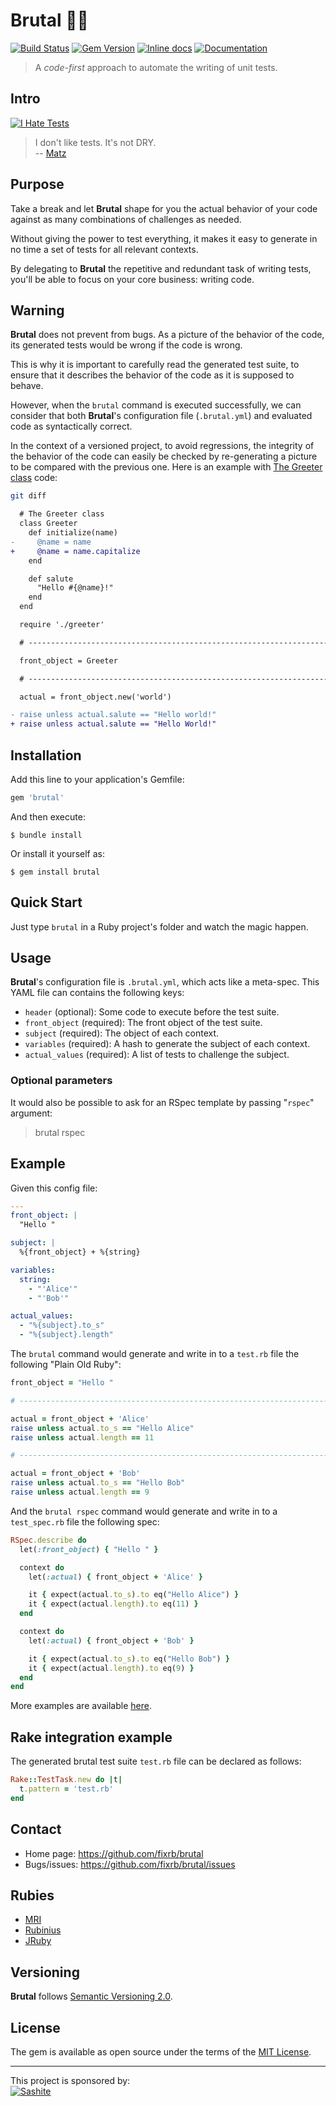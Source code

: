 # Brutal 💎🔨

[![Build Status](https://api.travis-ci.org/fixrb/brutal.svg?branch=master)][travis]
[![Gem Version](https://badge.fury.io/rb/brutal.svg)][gem]
[![Inline docs](https://inch-ci.org/github/fixrb/brutal.svg?branch=master)][inchpages]
[![Documentation](http://img.shields.io/:yard-docs-38c800.svg)][rubydoc]

> A _code-first_ approach to automate the writing of unit tests.

## Intro

[![I Hate Tests](https://github.com/fixrb/brutal/raw/master/img/rubyhack-2019-ruby3-what-s-missing-by-yukihiro-matsumoto.jpg)](https://www.youtube.com/embed/cmOt9HhszCI?start=1732&end=1736 "I don't like tests. It's not DRY.")

> I don't like tests. It's not DRY.<br/>
> -- [Matz](https://github.com/matz)

## Purpose

Take a break and let __Brutal__ shape for you the actual behavior of your code against as many combinations of challenges as needed.

Without giving the power to test everything, it makes it easy to generate in no time a set of tests for all relevant contexts.

By delegating to __Brutal__ the repetitive and redundant task of writing tests, you'll be able to focus on your core business: writing code.

## Warning

__Brutal__ does not prevent from bugs.
As a picture of the behavior of the code, its generated tests would be wrong if the code is wrong.

This is why it is important to carefully read the generated test suite, to ensure that it describes the behavior of the code as it is supposed to behave.

However, when the `brutal` command is executed successfully,
we can consider that both __Brutal__'s configuration file (`.brutal.yml`) and evaluated code as syntactically correct.

In the context of a versioned project, to avoid regressions,
the integrity of the behavior of the code can easily be checked by re-generating a picture to be compared with the previous one.
Here is an example with [The Greeter class](https://github.com/fixrb/brutal/raw/master/examples/the_greeter_class/) code:

```sh
git diff
```

```diff
  # The Greeter class
  class Greeter
    def initialize(name)
-     @name = name
+     @name = name.capitalize
    end

    def salute
      "Hello #{@name}!"
    end
  end
```

```diff
  require './greeter'

  # ------------------------------------------------------------------------------

  front_object = Greeter

  # ------------------------------------------------------------------------------

  actual = front_object.new('world')

- raise unless actual.salute == "Hello world!"
+ raise unless actual.salute == "Hello World!"
```

## Installation

Add this line to your application's Gemfile:

```ruby
gem 'brutal'
```

And then execute:

    $ bundle install

Or install it yourself as:

    $ gem install brutal

## Quick Start

Just type `brutal` in a Ruby project's folder and watch the magic happen.

## Usage

__Brutal__'s configuration file is `.brutal.yml`, which acts like a meta-spec.
This YAML file can contains the following keys:

* `header` (optional): Some code to execute before the test suite.
* `front_object` (required): The front object of the test suite.
* `subject` (required): The object of each context.
* `variables` (required): A hash to generate the subject of each context.
* `actual_values` (required): A list of tests to challenge the subject.

### Optional parameters

It would also be possible to ask for an RSpec template by passing "`rspec`" argument:

> brutal rspec

## Example

Given this config file:

```yaml
---
front_object: |
  "Hello "

subject: |
  %{front_object} + %{string}

variables:
  string:
    - "'Alice'"
    - "'Bob'"

actual_values:
  - "%{subject}.to_s"
  - "%{subject}.length"
```

The `brutal` command would generate and write in to a `test.rb` file the following "Plain Old Ruby":

```ruby
front_object = "Hello "

# ------------------------------------------------------------------------------

actual = front_object + 'Alice'
raise unless actual.to_s == "Hello Alice"
raise unless actual.length == 11

# ------------------------------------------------------------------------------

actual = front_object + 'Bob'
raise unless actual.to_s == "Hello Bob"
raise unless actual.length == 9
```

And the `brutal rspec` command would generate and write in to a `test_spec.rb` file the following spec:

```ruby
RSpec.describe do
  let(:front_object) { "Hello " }

  context do
    let(:actual) { front_object + 'Alice' }

    it { expect(actual.to_s).to eq("Hello Alice") }
    it { expect(actual.length).to eq(11) }
  end

  context do
    let(:actual) { front_object + 'Bob' }

    it { expect(actual.to_s).to eq("Hello Bob") }
    it { expect(actual.length).to eq(9) }
  end
end
```

More examples are available [here](https://github.com/fixrb/brutal/raw/master/examples/).

## Rake integration example

The generated brutal test suite `test.rb` file can be declared as follows:

```ruby
Rake::TestTask.new do |t|
  t.pattern = 'test.rb'
end
```

## Contact

* Home page: https://github.com/fixrb/brutal
* Bugs/issues: https://github.com/fixrb/brutal/issues

## Rubies

* [MRI](https://www.ruby-lang.org/)
* [Rubinius](https://rubinius.com/)
* [JRuby](https://www.jruby.org/)

## Versioning

__Brutal__ follows [Semantic Versioning 2.0](https://semver.org/).

## License

The gem is available as open source under the terms of the [MIT License](https://opensource.org/licenses/MIT).

***

<p>
  This project is sponsored by:<br />
  <a href="https://sashite.com/"><img
    src="https://github.com/fixrb/brutal/raw/master/img/sashite.png"
    alt="Sashite" /></a>
</p>

[gem]: https://rubygems.org/gems/brutal
[travis]: https://travis-ci.org/fixrb/brutal
[inchpages]: https://inch-ci.org/github/fixrb/brutal
[rubydoc]: https://rubydoc.info/gems/brutal/frames

